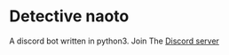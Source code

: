 # Detective naoto
A discord bot written in python3.
Join The [Discord server](https://discord.gg/kanna)
